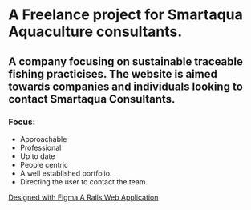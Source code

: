 <h1>A Freelance project for Smartaqua Aquaculture consultants.</h1>
<h2>A company focusing on sustainable traceable fishing practicises.
The website is aimed towards companies and individuals looking to contact Smartaqua Consultants.</h2>

<h3>Focus:</h3>
<ul> 
<li>Approachable</li>
<li>Professional</li>
<li>Up to date</li>
<li>People centric</li>
<li>A well established portfolio.</li>
<li>Directing the user to contact the team.</li>
</ul>

<a href="https://www.figma.com/file/BeCOVA9uNoD9LXvsoXHam8/Smart-Aqua?type=design&node-id=6-4&mode=design&t=S2WC12dbDRdw920R-0">Designed with Figma </a>
<a href="">A Rails Web Application</a>
